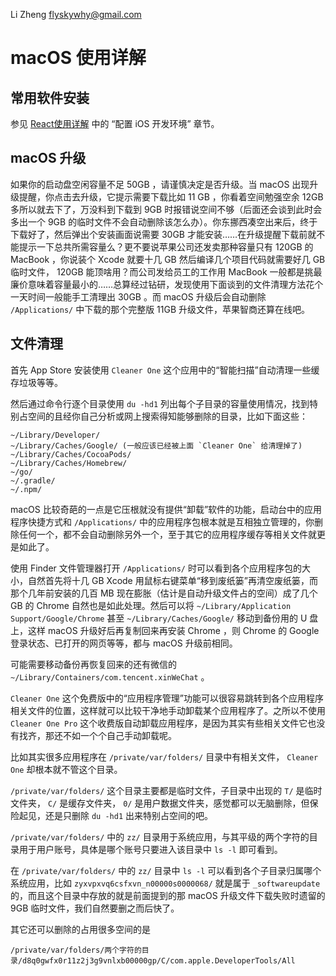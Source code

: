 Li Zheng <flyskywhy@gmail.com>

# macOS 使用详解

## 常用软件安装
参见 [React使用详解](../../Tool/编程语言/JavaScript/React使用详解.md) 中的 “配置 iOS 开发环境” 章节。

## macOS 升级
如果你的启动盘空闲容量不足 50GB ，请谨慎决定是否升级。当 macOS 出现升级提醒，你点击去升级，它提示需要下载比如 11 GB ，你看着空间勉强空余 12GB 多所以就去下了，万没料到下载到 9GB 时报错说空间不够（后面还会谈到此时会多出一个 9GB 的临时文件不会自动删除该怎么办）。你东挪西凑空出来后，终于下载好了，然后弹出个安装画面说需要 30GB 才能安装……在升级提醒下载前就不能提示一下总共所需容量么？更不要说苹果公司还发卖那种容量只有 120GB 的 MacBook ，你说装个 Xcode 就要十几 GB 然后编译几个项目代码就需要好几 GB 临时文件， 120GB 能顶啥用？而公司发给员工的工作用 MacBook 一般都是挑最廉价意味着容量最小的……总算经过钻研，发现使用下面谈到的文件清理方法花个一天时间一般能手工清理出 30GB 。而 macOS 升级后会自动删除 `/Applications/` 中下载的那个完整版 11GB 升级文件，苹果智商还算在线吧。

## 文件清理
首先 App Store 安装使用 `Cleaner One` 这个应用中的“智能扫描”自动清理一些缓存垃圾等等。

然后通过命令行逐个目录使用 `du -hd1` 列出每个子目录的容量使用情况，找到特别占空间的且经你自己分析或网上搜索得知能够删除的目录，比如下面这些：

    ~/Library/Developer/
    ~/Library/Caches/Google/ (一般应该已经被上面 `Cleaner One` 给清理掉了)
    ~/Library/Caches/CocoaPods/
    ~/Library/Caches/Homebrew/
    ~/go/
    ~/.gradle/
    ~/.npm/

macOS 比较奇葩的一点是它压根就没有提供“卸载”软件的功能，启动台中的应用程序快捷方式和 `/Applications/` 中的应用程序包根本就是互相独立管理的，你删除任何一个，都不会自动删除另外一个，至于其它的应用程序缓存等相关文件就更是如此了。

使用 Finder 文件管理器打开 `/Applications/` 时可以看到各个应用程序包的大小，自然首先将十几 GB Xcode 用鼠标右键菜单“移到废纸篓”再清空废纸篓，而那个几年前安装的几百 MB 现在膨胀（估计是自动升级文件占的空间）成了几个 GB 的 Chrome 自然也是如此处理。然后可以将 `~/Library/Application Support/Google/Chrome` 甚至 `~/Library/Caches/Google/` 移动到备份用的 U 盘上，这样 macOS 升级好后再复制回来再安装 Chrome ，则 Chrome 的 Google 登录状态、已打开的网页等等，都与 macOS 升级前相同。

可能需要移动备份再恢复回来的还有微信的 `~/Library/Containers/com.tencent.xinWeChat` 。

`Cleaner One` 这个免费版中的“应用程序管理”功能可以很容易跳转到各个应用程序相关文件的位置，这样就可以比较干净地手动卸载某个应用程序了。之所以不使用 `Cleaner One Pro` 这个收费版自动卸载应用程序，是因为其实有些相关文件它也没有找齐，那还不如一个个自己手动卸载呢。

比如其实很多应用程序在 `/private/var/folders/` 目录中有相关文件， `Cleaner One` 却根本就不管这个目录。

`/private/var/folders/` 这个目录主要都是临时文件，子目录中出现的 `T/` 是临时文件夹， `C/` 是缓存文件夹， `0/` 是用户数据文件夹，感觉都可以无脑删除，但保险起见，还是只删除 `du -hd1` 出来特别占空间的吧。

`/private/var/folders/` 中的 `zz/` 目录用于系统应用，与其平级的两个字符的目录用于用户账号，具体是哪个账号只要进入该目录中 `ls -l` 即可看到。

在 `/private/var/folders/` 中的 `zz/` 目录中 `ls -l` 可以看到各个子目录归属哪个系统应用，比如 `zyxvpxvq6csfxvn_n00000s0000068/` 就是属于 `_softwareupdate` 的，而且这个目录中存放的就是前面提到的那 macOS 升级文件下载失败时遗留的 9GB 临时文件，我们自然要删之而后快了。

其它还可以删除的占用很多空间的是

    /private/var/folders/两个字符的目录/d8q0gwfx0r11z2j3g9vnlxb00000gp/C/com.apple.DeveloperTools/All
